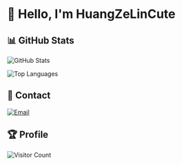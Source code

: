 # 👋 Hello, I'm HuangZeLinCute

## 📊 GitHub Stats
![GitHub Stats](https://github-readme-stats.vercel.app/api?username=HuangZeLinCute&show_icons=true&theme=tokyonight) 



![Top Languages](https://github-readme-stats.vercel.app/api/top-langs/?username=HuangZeLinCute&layout=compact&theme=tokyonight)

## 📧 Contact
[![Email](https://img.shields.io/badge/-Email-black?style=flat-square&logo=gmail)](mailto:h1418189835@gmail.com)

## 🏆 Profile
![Visitor Count](https://komarev.com/ghpvc/?username=HuangZeLinCute&color=blue)

